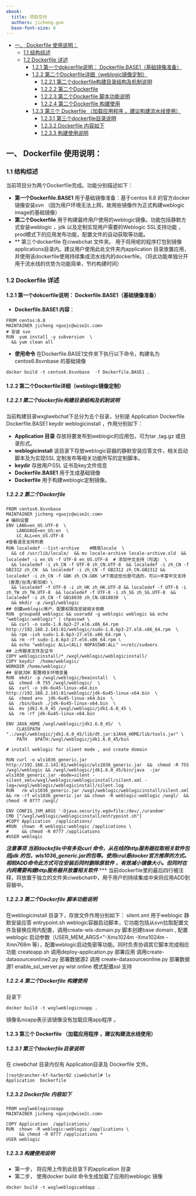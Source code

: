 ```yaml
---
ebook:
  title: 项目交付
  authors: jicheng.guo
  base-font-size: 6
---
```


<!-- @import "[TOC]" {cmd="toc" depthFrom=1 depthTo=6 orderedList=false} -->
<!-- code_chunk_output -->

* [一、  Dockerfile 使用说明：](#一-dockerfile-使用说明)
	* [1.1  结构综述](#11-结构综述)
	* [1.2   Dockerfile 详述](#12-dockerfile-详述)
		* [1.2.1 第一个dokcerfile说明： Dockerfile.BASE1（基础镜像准备）](#121-第一个dokcerfile说明-dockerfilebase1基础镜像准备)
		* [1.2.2  第二个Dockerfile详细（weblogic镜像定制）](#122-第二个dockerfile详细weblogic镜像定制)
			* [1.2.2.1 第二个dockerfile构建目录结构及机制说明](#1221-第二个dockerfile构建目录结构及机制说明)
			* [1.2.2.2 第二个Dockerfile](#1222-第二个dockerfile)
			* [1.2.2.3 第二个Dockerfile 脚本功能说明](#1223-第二个dockerfile-脚本功能说明)
			* [1.2.2.4 第二个Dockerfile 构建使用](#1224-第二个dockerfile-构建使用)
		* [1.2.3 第三个 Dockerfile （加载应用程序 ，建议构建流水线使用）](#123-第三个-dockerfile-加载应用程序-建议构建流水线使用)
			* [1.2.3.1 第三个dockerfile目录说明](#1231-第三个dockerfile目录说明)
			* [1.2.3.2 Dockerfile 内容如下](#1232-dockerfile-内容如下)
			* [1.2.3.3 构建使用说明](#1233-构建使用说明)

<!-- /code_chunk_output -->

## 一、  Dockerfile 使用说明：

###  1.1  结构综述
  当前项目分为两个Dockerfile完成。功能分别描述如下：
*    **第一个Dockerfile.BASE1**
  用于基础镜像准备：基于centos 6.8 的官方docker 镜像安装svn （因为用户环境无法上网，故用些镜像作为正式构建weblogic image的基础镜像）
*   **第二个Dockerfile**
  用于构建最终用户使用的weblogic镜像。功能包括静默方式安装weblogic ，jdk 以及定制实现用户需要的Weblogic SSL支持功能 ，prod模式下的应用发布功能，配置文件的自动获取等功能。
*   ** 第三个dockerfile 在ciwebchat 文件夹。
    用于将用呢的程序打包到镜像applications目录内。建议用户使用此处文件夹内application 目录放置应用，并使用该dockerfile使用持续集成流水线内的dockerfile。（将此功能单独分开用于流水线的优势为功能简单，节约构建时间）
### 1.2   Dockerfile 详述
####  1.2.1 第一个dokcerfile说明： Dockerfile.BASE1（基础镜像准备）
* **Dockerfile.BASE1 内容**：
```
FROM centos:6.8
MAINTAINER jicheng <guojc@wise2c.com>
# 安装 svn
RUN  yum install -y subversion  \
  && yum clean all
```
* **使用命令**
在Dockerfile.BASE1文件夹下执行以下命令，构建名为centos6.8svnbase 的基础镜像
```
docker build -t centos6.8svnbase  -f Dockerfile.BASE1 .
```
#### 1.2.2  第二个Dockerfile详细（weblogic镜像定制）
#####  1.2.2.1 第二个dockerfile构建目录结构及机制说明
  当前构建目录wxglwebchat下总分为五个目录，分别是
Application  Dockerfile  Dockerfile.BASE1  keydir  weblogicinstall ，作用分别如下：
*  **Application 目录**  存放将要发布到weblogic的应用包，可为tar ,tag.gz 或目录形式。
* **weblogicinstall**  该目录下存放weblogic容器的静默安装应答文件，相关启动脚本及为实现SSL 定制发布等相关功能所写的定制脚本。
* **keydir** 存放用户SSL 证书及key文件信息
* **Dockerfile.BASE1**  用于生成基础镜像
* **Dockerfile**   用于构建weblogic定制镜像。

#####  1.2.2.2 第二个Dockerfile
```
FROM centos6.8svnbase
MAINTAINER jicheng <guojc@wise2c.com>
# 编码设置
ENV LANG=en_US.UTF-8  \
    LANGUAGE=en_US:en  \
    LC_ALL=en_US.UTF-8
#查看语言支持列表
RUN localedef --list-archive    #精简locale  \
  && cd /usr/lib/locale/  && mv locale-archive locale-archive.old  && localedef -i en_US -f UTF-8 en_US.UTF-8  # 添加中文支持（可选） \
  && localedef -i zh_CN -f UTF-8 zh_CN.UTF-8  && localedef -i zh_CN -f GB2312 zh_CN  && localedef -i zh_CN -f GB2312 zh_CN.GB2312 && localedef -i zh_CN -f GBK zh_CN.GBK \#下面这些也是可选的，可以>丰富中文支持（香港/台湾/新加坡）\
  && localedef -f UTF-8 -i zh_HK zh_HK.UTF-8 && localedef -f UTF-8 -i zh_TW zh_TW.UTF-8  && localedef -f UTF-8 -i zh_SG zh_SG.UTF-8  && localedef -i zh_CN -f GB18030 zh_CN.GB18030  \
  && mkdir -p /wxgl/weblogic
## 创建weblogic用户、配置权限及安装相关依赖
RUN  groupadd weblogic && useradd -g weblogic weblogic && echo "weblogic:weblogic" | chpasswd \
  && curl -o sudo-1.8.6p3-27.el6.x86_64.rpm  http://192.168.2.141:81/weblogic/sudo-1.8.6p3-27.el6.x86_64.rpm  \
  && rpm -ivh sudo-1.8.6p3-27.el6.x86_64.rpm \
  && rm -rf sudo-1.8.6p3-27.el6.x86_64.rpm \
  && echo "weblogic ALL=(ALL) NOPASSWD:ALL" >>/etc/sudoers
## 上传脚本文件及证书
COPY weblogicinstall/* /wxgl/weblogic/weblogicinstall/
COPY keydir  /home/weblogic/
WORKDIR /home/weblogic/
## 安装JDK 配置相关环境变量
RUN  mkdir -p /wxgl/weblogic/beainstall  \
 &&  chmod -R 755 /wxgl/weblogic/  \
 &&  curl -o jdk-6u45-linux-x64.bin http://192.168.2.141:81/weblogic/jdk-6u45-linux-x64.bin  \
 &&  chmod a+x  jdk-6u45-linux-x64.bin  \
 &&  /bin/bash ./jdk-6u45-linux-x64.bin  \
 &&  mv jdk1.6.0_45 /wxgl/weblogic/jdk1.6.0_45 \
 &&  rm -rf jdk-6u45-linux-x64.bin

ENV JAVA_HOME /wxgl/weblogic/jdk1.6.0_45/  \
    CLASSPATH ".:/wxgl/weblogic/jdk1.6.0_45/lib/dt.jar:$JAVA_HOME/lib/tools.jar" \
    PATH   $PATH:/wxgl/weblogic/jdk1.6.0_45/bin

# install weblogic for slient mode , and create domain

RUN curl -o wls1036_generic.jar http://192.168.2.141:81/weblogic/wls1036_generic.jar  &&  chmod -R 755 /wxgl/weblogic && /wxgl/weblogic/jdk1.6.0_45/bin/java  -jar wls1036_generic.jar -mode=silent -silent_xml=/wxgl/weblogic/weblogicinstall/silent.xml -log=/wxgl/weblogic/weblogicinstall/silent.log
RUN   rm wls1036_generic.jar /wxgl/weblogic/weblogicinstall/silent.xml && rm -rf wls1036_generic.jar && chown -R weblogic:weblogic /wxgl/  &&  chmod -R 0777 /wxgl/

ENV CONFIG_JVM_ARGS '-Djava.security.egd=file:/dev/./urandom'
CMD ["/wxgl/weblogic/weblogicinstall/entrypoint.sh"]
#COPY Application  /applications/
#RUN  chown -R weblogic:weblogic /applications \
#     && chmod -R 0777 /applications
#USER weblogic
```
***注意事项***
***当前dockefile中有多处curl 命令，从在线的http服务器拉取相关软件包括jdk 的包，wls1036_generic.jar的包等。使用crul是docker官方推荐的方式。相较ADD命令此方式可在安装后同时删除原软件 ，有效减小镜像大小。但同时在内网需要构建http服务器并放置相关软件***
*** 当前dockerfile里的最后四行被注释，将放置于独立的文件夹ciwebchat中，用于用户的持续集成中来将应用ADD到容器中。
#####  1.2.2.3 第二个Dockerfile 脚本功能说明
  在weblogicinstall 目录下，存放文件作用分别如下：
silent.xml  用于weblogic 静默安装应答
entrypoint.sh  weblogic容器启动脚本，它功能包括从svn拉取配置文件及替换应用内配置，调用create-wls-domain.py 脚本创建base domain , 配置weblogic 启动参数（USER_MEM_ARGS="-Xms1024m -Xmx1024m -Xmn768m 等），配置weblogic启动免密等功能。同时负责协调其它脚本完成相应功能
createapp.sh  调用deploy-application.py 部署应用
              调用create-datasourceonline2.py 部署数据源2
              调用 create-datasourceonline.py 部署数据源1
enable_ssl_server.py  wlst online 模式配置ssl 支持

#####  1.2.2.4 第二个Dockerfile 构建使用
目录下
```
docker build -t wxglweblogicnoapp .
```
镜像名noapp表示该镜像没有加载应用app程序 。

####  1.2.3 第三个 Dockerfile （加载应用程序 ，建议构建流水线使用）
#####  1.2.3.1 第三个dockerfile目录说明
在 ciwebchat 目录内仅有 Application目录及  Dockerfile 文件。
```
[root@rancher-kf-harbor02 ciwebchat]# ls
Application  Dockerfile
```
#####  1.2.3.2 Dockerfile 内容如下
```
FROM wxglweblogicnoapp
MAINTAINER jicheng <guojc@wise2c.com>

COPY Application  /applications/
RUN  chown -R weblogic:weblogic /applications \
     && chmod -R 0777 /applications *
USER weblogic
```
#####  1.2.3.3 构建使用说明
* 第一步，  将应用上传到此目录下的application 目录
* 第二步，  使用docker build 命令生成加载了应用的weblogic 镜像
```
docker build -t wxglweblogicaddapp .
```
